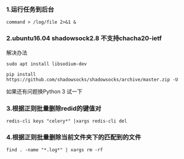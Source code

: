 ### 1.运行任务到后台
	command > /log/file 2>&1 &
	


### 2.ubuntu16.04 shadowsock2.8 不支持chacha20-ietf
解决办法

	sudo apt install libsodium-dev
	
	pip install https://github.com/shadowsocks/shadowsocks/archive/master.zip -U
	
如果还有问题换Python 3 试一下


### 3.根据正则批量删除redid的键值对

	redis-cli keys "celery*" |xargs redis-cli del
	

### 4.根据正则批量删除当前文件夹下的匹配到的文件

	find . -name "*.log*" | xargs rm -rf